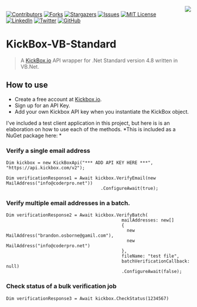 <img src="https://coderpro.net/media/1024/coderpro_logo_rounded_extra-90x90.webp" align="right" />

[![Contributors][contributors-shield]][contributors-url]
[![Forks][forks-shield]][forks-url]
[![Stargazers][stars-shield]][stars-url]
[![Issues][issues-shield]][issues-url]
[![MIT License][license-shield]][license-url]
[![LinkedIn][linkedin-shield]][linkedin-url]
[![Twitter](https://img.shields.io/twitter/url/https/twitter.com/cloudposse.svg?style=social&label=Follow%20%40coderProNet)](https://twitter.com/coderProNet)
[![GitHub](https://img.shields.io/github/followers/coderpros?label=Follow&style=social)](https://github.com/coderpros)

# KickBox-VB-Standard
> A [KickBox.io](https://kickbox.io) API wrapper for .Net Standard version 4.8 written in VB.Net.


[contributors-shield]: https://img.shields.io/github/contributors/coderpros/blog.svg?style=flat-square
[contributors-url]: https://github.com/coderpros/blog/graphs/contributors
[forks-shield]: https://img.shields.io/github/forks/coderpros/blog?style=flat-square
[forks-url]: https://github.com/coderpros/blog/network/members
[stars-shield]: https://img.shields.io/github/stars/coderpros/blog.svg?style=flat-square
[stars-url]: https://github.com/coderpros/blog/stargazers
[issues-shield]: https://img.shields.io/github/issues/coderpros/blog?style=flat-square
[issues-url]: https://github.com/coderpros/blog/issues
[license-shield]: https://img.shields.io/github/license/coderpros/blog?style=flat-square
[license-url]: https://github.com/coderpros/blog/master/blog/LICENSE
[linkedin-shield]: https://img.shields.io/badge/-LinkedIn-black.svg?style=flat-square&logo=linkedin&colorB=555
[linkedin-url]: https://linkedin.com/company/coderpros
[twitter-shield]: https://img.shields.io/twitter/follow/coderpronet?style=social
[twitter-follow-url]: https://img.shields.io/twitter/follow/coderpronet?style=social
[github-shield]: https://img.shields.io/github/followers/coderpros?label=Follow&style=social
[github-follow-url]: https://img.shields.io/twitter/follow/coderpronet?style=social

## How to use

- Create a free account at [Kickbox.io](https://kickbox.io).
- Sign up for an API Key.
- Add your own Kickbox API key when you instantiate the KickBox object.

I've included a test client application in this project, but here is is an elaboration on how to use each of the methods.
*This is included as a NuGet package here: *
### Verify a single email address

```vbnet
Dim kickbox = new KickBoxApi("*** ADD API KEY HERE ***", "https://api.kickbox.com/v2");

Dim verificationResponse1 = Await kickbox.VerifyEmail(new MailAddress("info@coderpro.net"))
                                    .ConfigureAwait(true);
```

### Verify multiple email addresses in a batch.

```vbnet
Dim verificationResponse2 = Await kickbox.VerifyBatch(
                                            mailAddresses: new[]
                                            {
                                              new MailAddress("brandon.osborne@gamil.com"),
                                              new MailAddress("info@coderpro.net")
                                            },
                                            fileName: "test file",
                                            batchVerificationCallback: null)
                                            .ConfigureAwait(false);
```

### Check status of a bulk verification job

```vbnet
Dim verificationResponse3 = Await kickbox.CheckStatus(1234567)
